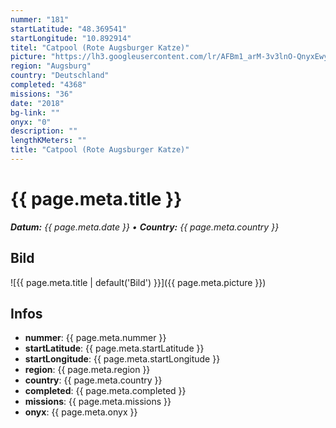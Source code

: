```yaml
---
nummer: "181"
startLatitude: "48.369541"
startLongitude: "10.892914"
titel: "Catpool (Rote Augsburger Katze)"
picture: "https://lh3.googleusercontent.com/lr/AFBm1_arM-3v3lnO-QnyxEwy--4tx2Ir0b_IO-bvTL8rMcoVg0yJMeE8NC31iQRJQ7JvNynZtL13cgtMR7j_-4CZRYNmx_EiB60h0mWvP03vy-rbGafRQAY9cUFKnNtMgJMMvCoUYtCuKysXDRMJQN8VJYOLdL45BcdmOSRpAsWF5m8u-05eCXY8BxdJGAaztCdsTFcOEzv5TeZe05qLfLrXKfUFbo--2edN5N_5FC4Z2NNh5pXgmw0B8I4WfC7iZZqEf8rWx8wmCpHbRpPWXaBM_mZWkqGO3TxavWfXIwNLrWEkH2h2LLU4vYlnwFIH3214H1p22XL9UJ63u67xPA2WSfPy-SPjgKIsJS20yiVELVFfAdb0dheAGPfYH4tqDQ32M0ehqfKMtOybveQcoXAf3xzagABSOlfOq2saeQ1nkdJ2YSKRqfd51I5hQkhTt2yUEveitjSbSEHBLqMX1Z3SnvDIWx3FBPPoKw8F9hgceP1eapME0e3UynYpjPCVSGqAjXFTkvzR5231RGAUO2bKhvTvOXQNfrUlumMGv3wvLZG3urr051RVe3G-lV8b3POt6O97nmvPTqx5M5k9FtE-_caWwPWKwcZl7BpMVpJI5nj7aJPVF_igRUJntw7_1Dkfg1p96jeHiLNdBrjhWx6QcvY7dTkugTW1NzFz8g39FUOQVMJWEzgEk9BebBRK-uAQVP2RF_1Wyl5k3ig4CXf5WK_mhjNw1cKD8hG2HgKBQQ7_AMxMWP9KK4LxwnRSENkzqEy1h1bTilvzZZQMJI-EW3XvsWc7bxaxtbPZHC3_mcYNAjY2heIw9uF6Zh4amDgazwQsup8pedIizAnNkoo0cup6tSIPUqrG3Few"
region: "Augsburg"
country: "Deutschland"
completed: "4368"
missions: "36"
date: "2018"
bg-link: ""
onyx: "0"
description: ""
lengthKMeters: ""
title: "Catpool (Rote Augsburger Katze)"
---
```


# {{ page.meta.title }}
_**Datum:** {{ page.meta.date }} • **Country:** {{ page.meta.country }}_

## Bild
![{{ page.meta.title | default('Bild') }}]({{ page.meta.picture }})

## Infos
- **nummer**: {{ page.meta.nummer }}
- **startLatitude**: {{ page.meta.startLatitude }}
- **startLongitude**: {{ page.meta.startLongitude }}
- **region**: {{ page.meta.region }}
- **country**: {{ page.meta.country }}
- **completed**: {{ page.meta.completed }}
- **missions**: {{ page.meta.missions }}
- **onyx**: {{ page.meta.onyx }}


